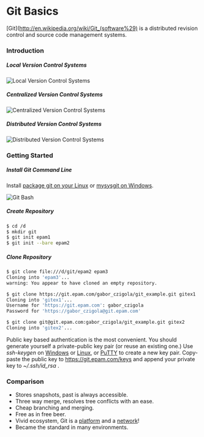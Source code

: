 # Git Basics #

[Git](http://en.wikipedia.org/wiki/Git_(software%29) is a distributed revision control and source code management systems.

### Introduction ###

##### Local Version Control Systems #####
![Local Version Control Systems](http://git-scm.com/figures/18333fig0101-tn.png "Local Version Control Systems")

##### Centralized Version Control Systems #####
![Centralized Version Control Systems](http://git-scm.com/figures/18333fig0102-tn.png "Centralized Version Control Systems")

##### Distributed Version Control Systems #####
![Distributed Version Control Systems](http://git-scm.com/figures/18333fig0103-tn.png "Distributed Version Control Systems")

### Getting Started ###

##### Install Git Command Line #####

Install [package git on your Linux](http://git-scm.com/download/linux) or [mysysgit on Windows](https://code.google.com/p/msysgit/downloads/list).

![Git Bash](http://johnnycode.com/assets/images/2010-07-09-my-first-day-using-git-on-windows-7/Git-Bash-Committing-Changes.png "Git Bash")

##### Create Repository #####

``` bash
$ cd /d
$ mkdir git
$ git init epam1
$ git init --bare epam2
```

##### Clone Repository #####

``` bash
$ git clone file:///d/git/epam2 epam3
Cloning into 'epam3'...
warning: You appear to have cloned an empty repository.
```
``` bash 
$ git clone https://git.epam.com/gabor_czigola/git_example.git gitex1
Cloning into 'gitex1'...
Username for 'https://git.epam.com': gabor_czigola
Password for 'https://gabor_czigola@git.epam.com'
```
``` bash 
$ git clone git@git.epam.com:gabor_czigola/git_example.git gitex2
Cloning into 'gitex2'...
```

Public key based authentication is the most convenient. You should generate yourself a private-public key pair (or reuse an existing one.) Use *ssh-keygen* on [Windows](https://help.github.com/articles/generating-ssh-keys#platform-windows) or [Linux](https://help.github.com/articles/generating-ssh-keys#platform-linux), or [PuTTY](http://katsande.com/using-puttygen-to-generate-ssh-private-public-keys) to create a new key pair.
Copy-paste the public key to https://git.epam.com/keys and append your private key to *~/.ssh/id_rsa* .

### Comparison ###

* Stores snapshots, past is always accessible.
* Three way merge, resolves tree conflicts with an ease.
* Cheap branching and merging.
* Free as in free beer.
* Vivid ecosystem, Git is a [platform](http://git.epam.com) and a [network](http://github.com)!
* Became the standard in many environments.